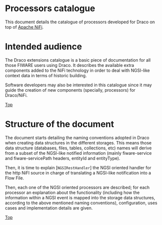 # <a name="top"></a>Processors catalogue
This document details the catalogue of processors developed for Draco on top of [Apache NiFi](https://nifi.apache.org/).

# Intended audience
The Draco extensions catalogue is a basic piece of documentation for all those FIWARE users using Draco. It describes the available extra components added to the NiFi technology in order to deal with NGSI-like context data in terms of historic building.

Software developers may also be interested in this catalogue since it may guide the creation of new components (specially, processors) for Draco/NiFi.

[Top](#top)

# Structure of the document
The document starts detailing the naming conventions adopted in Draco when creating data structures in the different storages. This means those data structure (databases, files, tables, collections, etc) names will derive from a subset of the NGSI-like notified information (mainly fiware-service and fiware-servicePath headers, entityId and entityType).

Then, it is time to explain [`NGSIRestHandler`] the NGSI oriented handler for the http NiFI source in charge of translating a NGSI-like notification into a Flow File.

Then, each one of the NGSI oriented processors are described; for each processor an explanation about the functionality (including how the information within a NGSI event is mapped into the storage data structures, according to the above mentioned naming conventions), configuration, uses cases and implementation details are given.

[Top](#top)
